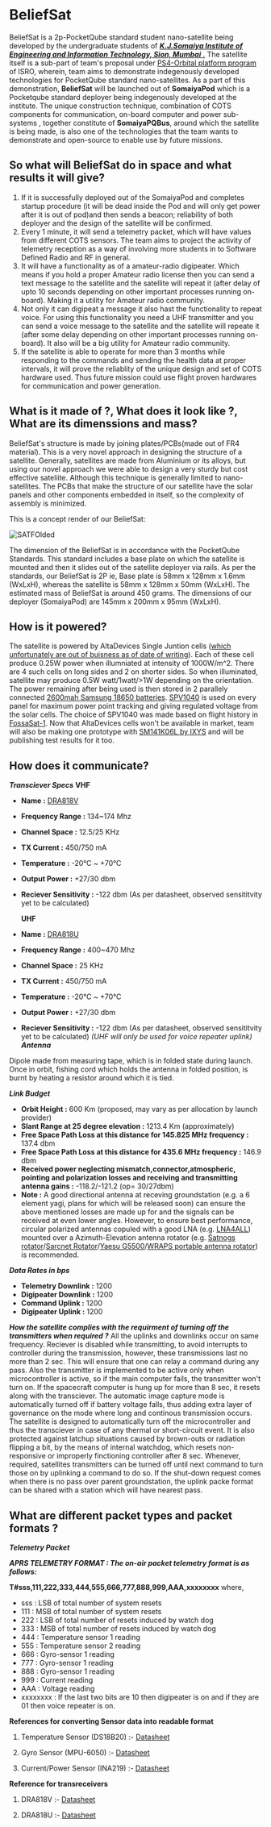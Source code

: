 # BeliefSat

BeliefSat is a 2p-PocketQube standard student nano-satellite being developed by the undergraduate students of [**_K.J.Somaiya Institute of Engineering and Information Technology, Sion, Mumbai_** .](https://kjsieit.somaiya.edu/en) The satellite itself is a sub-part of team's proposal under [PS4-Orbital platform program](https://www.isro.gov.in/update/15-jun-2019/announcement-of-opportunity-ao-orbital-platform) of ISRO, wherein, team aims to demonstrate indegenously developed technologies for PocketQube standard nano-satellites. As a part of this demonstration, **BeliefSat** will be launched out of **SomaiyaPod** which is a Pocketqube standard deployer being indegenously developed at the institute. The unique construction technique, combination of COTS components for communication, on-board computer and power sub-systems , together constitute of **SomaiyaPQBus**, around which the satellite is being made, is also one of the technologies that the team wants to demonstrate and open-source to enable use by future missions.

## So what will BeliefSat do in space and what results it will give?

1. If it is successfully deployed out of the SomaiyaPod and completes startup procedure (it will be dead inside the Pod and will only get power after it is out of pod)and then sends a beacon; reliability of both deployer and the design of the satellite will be confirmed.
2. Every 1 minute, it will send a telemetry packet, which will have values from different COTS sensors. The team aims to project the activity of telemetry reception as a way of involving more students in to Software Defined Radio and RF in general.
3. It will have a functionality as of a amateur-radio digipeater. Which means if you hold a proper Amateur radio license then you can send a text message to the satellite and the satellite will repeat it (after delay of upto 10 seconds depending on other important processes running on-board). Making it a utility for Amateur radio community.
4. Not only it can digipeat a message it also hast the functionality to repeat voice. For using this functionality you need a UHF transmitter and you can send a voice message to the satellite and the satellite will repeate it (after some delay depending on other important processes running on-board). It also will be a big utility for Amateur radio community.
5. If the satellite is able to operate for more than 3 months while responding to the commands and sending the health data at proper intervals, it will prove the reliablity of the unique design and set of COTS hardware used. Thus future mission could use flight proven hardwares for communication and power generation.

## What is it made of ?, What does it look like ?, What are its dimenssions and mass?

BeliefSat's structure is made by joining plates/PCBs(made out of FR4 material). This is a very novel approach in designing the structure of a satellite. Generally, satellites are made from Aluminium or its alloys, but using our novel approach we were able to design a very sturdy but cost effective sateliite. Although this technique is generally limited to nano-satellites. The PCBs that make the structure of our satellite have the solar panels and other components embedded in itself, so the complexity of assembly is minimized.

This is a concept render of our BeliefSat:

![SATFOlded](https://user-images.githubusercontent.com/67508161/85923794-c3ac7880-b8ab-11ea-8a19-435cf76c867a.jpg)

The dimension of the BeliefSat is in accordance with the PocketQube Standards. This standard includes a base plate on which the satellite is mounted and then it slides out of
the satellite deployer via rails. As per the standards, our BeliefSat is 2P ie, Base plate is 58mm x 128mm x 1.6mm (WxLxH), whereas the satellite is 58mm x 128mm x 50mm (WxLxH).
The estimated mass of BeliefSat is around 450 grams. The dimensions of our deployer (SomaiyaPod) are 145mm x 200mm x 95mm (WxLxH).

## How is it powered?

The satellite is powered by AltaDevices Single Juntion cells ([which unfortunately are out of buisness as of date of writing](https://pv-magazine-usa.com/2019/12/31/shutdown-continues-at-hanergy-owned-alta-devices-high-efficiency-pv-pioneer/)). Each of these cell produce 0.25W power when illumniated at intensity of 1000W/m^2. There are 4 such cells on long sides and 2 on shorter sides. So when illuminated, satellite may produce 0.5W watt/1watt/>1W depending on the orientation. The power remaining after being used is then stored in 2 parallely connected [2600mah Samsung 18650 batteries](https://robokits.co.in/batteries-chargers/samsung-premium-li-ion-battery/3.7v-samsung-li-ion-batteries/samsung-icr-18650-26j-2600mah-li-ion-cell-original?gclid=CjwKCAjwltH3BRB6EiwAhj0IUHaLyAB-D4SHw_PhNjM4cJyQy68a7cGyKCsCMS-I6JLJSGFChlp92BoC6-4QAvD_BwE). [SPV1040](https://www.st.com/en/power-management/spv1040.html) is used on every panel for maximum power point tracking and giving regulated voltage from the solar cells. The choice of SPV1040 was made based on flight history in [FossaSat-1](https://github.com/FOSSASystems/FOSSASAT-1). Now that AltaDevices cells won't be available in market, team will also be making one prototype with [SM141K06L by IXYS](https://www.digikey.com/product-detail/en/ixys/SM141K06L/SM141K06L-ND/9990462) and will be publishing test results for it too. 

## How does it communicate?

**_Transciever Specs_**
    **VHF**
-   **Name :** [DRA818V](http://www.dorji.com/products.php?Keyword=dra818v)
-   **Frequency Range :** 134~174 Mhz
-   **Channel Space :** 12.5/25 KHz
-   **TX Current :** 450/750 mA
-   **Temperature :** -20°C ~ +70°C
-   **Output Power :** +27/30 dbm
-   **Reciever Sensitivity :** -122 dbm (As per datasheet, observed sensititvity yet to be calculated)

    **UHF**
-   **Name :** [DRA818U](http://www.dorji.com/products.php?Keyword=dra818u)
-   **Frequency Range :** 400~470 Mhz
-   **Channel Space :** 25 KHz
-   **TX Current :** 450/750 mA
-   **Temperature :** -20°C ~ +70°C
-   **Output Power :** +27/30 dbm
-   **Reciever Sensitivity :** -122 dbm (As per datasheet, observed sensititvity yet to be calculated)
    _(UHF will only be used for voice repeater uplink)_
**_Antenna_**

Dipole made from measuring tape, which is in folded state during launch. Once in orbit, fishing cord which holds the antenna in folded position, is burnt by heating a resistor around which it is tied.

**_Link Budget_**

-   **Orbit Height :** 600 Km (proposed, may vary as per allocation by launch provider)
-   **Slant Range at 25 degree elevation :** 1213.4 Km (approximately)
-   **Free Space Path Loss at this distance for 145.825 MHz frequency :** 137.4 dbm
-   **Free Space Path Loss at this distance for 435.6 MHz frequency :** 146.9 dbm
-   **Received power neglecting mismatch,connector,atmospheric, pointing and polarization losses and receiving and transmitting antenna gains :** -118.2/-121.2 (op= 30/27dbm)
-   **Note :** A good directional antenna at receving groundstation (e.g. a 6 element yagi, plans for which will be released soon) can ensure the above mentioned losses are made up for and the signals can be received at even lower angles. However, to ensure best performance, circular polarized antennas copuled with a good LNA (e.g. [LNA4ALL](http://lna4all.blogspot.com/)) mounted over a Azimuth-Elevation antenna rotator (e.g. [Satnogs rotator](https://wiki.satnogs.org/SatNOGS_Rotator_v3)/[Sarcnet Rotator](https://www.sarcnet.org/rotator-mk2.html#RotatorMk2a)/[Yaesu G5500](https://www.yaesu.com/indexVS.cfm?cmd=DisplayProducts&ProdCatID=104&encProdID=79A89CEC477AA3B819EE02831F3FD5B8)/[WRAPS portable antenna rotator](https://ukamsat.files.wordpress.com/2013/12/wraps-mark-spencer-wa8sme-qst-jan-2014-copyright-arrl.pdf)) is recommended.

**_Data Rates in bps_**

-   **Telemetry Downlink :** 1200
-   **Digipeater Downlink :** 1200
-   **Command Uplink :** 1200
-   **Digipeater Uplink :** 1200

**_How the satellite complies with the requirment of turning off the transmitters when required ?_**
All the uplinks and downlinks occur on same frequency. Reciever is disabled while transmitting, to avoid interrupts to controller during the transmission, however, these transmissions last no more than 2 sec. This will ensure that one can relay a command during any pass. Also the transmitter is implemented to be active only when microcontroller is active, so if the main computer fails, the transmitter won't turn on. If the spacecraft computer is hung up for more than 8 sec, it resets along with the transciever. The automatic image capture mode is automatically turned off if battery voltage falls, thus adding extra layer of governance on the mode where long and continous transmission occurs. The satellite is designed to automatically turn off the microcontroller and thus the transciever in case of any thermal or short-circuit event. It is also protected against latchup situations caused by brown-outs or radiation flipping a bit, by the means of internal watchdog, which resets non-responsive or improperly finctioning controller after 8 sec. Whenever, required, satellites transmitters can be turned off until next command to turn those on by uplinking a command to do so. If the shut-down request comes when there is no pass over parent groundstation, the uplink packe format can be shared with a station which will have nearest pass.

## What are different packet types and packet formats ?

**_Telemetry Packet_**

**_APRS TELEMETRY FORMAT : The on-air packet telemetry format is as follows:_**

**T#sss,111,222,333,444,555,666,777,888,999,AAA,xxxxxxxx**
where,
-    sss : LSB of total number of system resets
-    111 : MSB of total number of system resets
-    222 : LSB of total number of resets induced by watch dog
-    333 : MSB of total number of resets induced by watch dog
-    444 : Temperature sensor 1 reading
-    555 : Temperature sensor 2 reading
-    666 : Gyro-sensor 1 reading
-    777 : Gyro-sensor 1 reading
-    888 : Gyro-sensor 1 reading
-    999 : Current reading
-    AAA : Voltage reading
-    xxxxxxxx : If the last two bits are 10 then digipeater is on and if they are 01 then voice repeater is on.

**References for converting Sensor data into readable format**

1. Temperature Sensor (DS18B20) :- [Datasheet](https://pdf1.alldatasheet.com/datasheet-pdf/view/58557/DALLAS/DS18B20.html)

2. Gyro Sensor (MPU-6050) :- [Datasheet](https://invensense.tdk.com/wp-content/uploads/2015/02/MPU-6000-Datasheet1.pdf)

3. Current/Power Sensor (INA219) :- [Datasheet](https://www.ti.com/lit/ds/symlink/ina219.pdf?ts=1593455980944&ref_url=https%253A%252F%252Fwww.google.com%252F)

**Reference for transreceivers**

1. DRA818V :- [Datasheet](http://www.dorji.com/docs/data/DRA818V.pdf)

2. DRA818U :- [Datasheet](http://www.dorji.com/docs/data/DRA818U.pdf)

